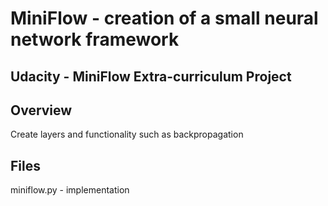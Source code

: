 # MiniFlow - creation of a small neural network framework
## Udacity - MiniFlow Extra-curriculum Project ##

## Overview ##
Create layers and functionality such as backpropagation

## Files ##
miniflow.py - implementation

